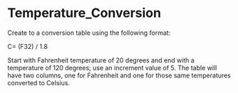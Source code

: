 # Temperature_Conversion
Create to a conversion table using the following format:     

C= (F32) / 1.8 

Start with Fahrenheit temperature of 20 degrees and end with a temperature of 120 degrees; use an increment value of 5.  The table will have two columns, one for Fahrenheit and one for those same temperatures converted to Celsius.
